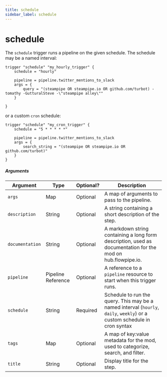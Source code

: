 ```yaml
---
title: schedule
sidebar_label: schedule
---
```


# schedule

The `schedule` trigger runs a pipeline on the given schedule. The schedule may be a named interval:

```hcl
trigger "schedule" "my_hourly_trigger" {
    schedule = "hourly"

    pipeline = pipeline.twitter_mentions_to_slack
    args = {
        query = "(steampipe OR steampipe.io OR github.com/turbot) -tomathy -GutturalSteve -\"steampipe alley\""
    }

}
```

or a custom `cron` schedule:

```hcl
trigger "schedule" "my_cron_trigger" {
    schedule = "5 * * * * *"

    pipeline = pipeline.twitter_mentions_to_slack
    args = {
        search_string = "(steampipe OR steampipe.io OR github.com/turbot)"
    }
}
```

##### Arguments

| Argument        | Type    | Optional?  | Description
|-----------------|---------|------------|-----------------
| `args`	        | Map	    | Optional	  | A map of arguments to pass to the pipeline.
| `description`   |  String | Optional   | A string containing a short description of the step. 
| `documentation` | String | Optional | A markdown string containing a long form description, used as documentation for the mod on hub.flowpipe.io. 
| `pipeline`      | Pipeline Reference | Optional | A reference to a `pipeline` resource to start when this trigger runs.  
| `schedule`      | String  | Required    | Schedule to run the query. This may be a named interval (`hourly`, `daily`, `weekly`) or a custom schedule in cron syntax
| `tags` | Map | Optional | A map of key:value metadata for the mod, used to categorize, search, and filter.   
| `title`         | String  | Optional | Display title for the step.
